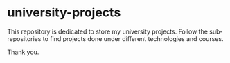 # university-projects
This repository is dedicated to store my university projects. 
Follow the sub-repositories to find projects done under different technologies and courses.

Thank you.
